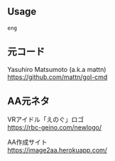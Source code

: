 ## Usage

```
eng
```

## 元コード
Yasuhiro Matsumoto (a.k.a mattn)  
https://github.com/mattn/gol-cmd

## AA元ネタ
VRアイドル「えのぐ」ロゴ  
https://rbc-geino.com/newlogo/

AA作成サイト  
https://image2aa.herokuapp.com/
